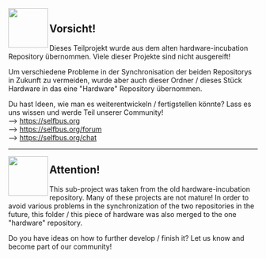 <img align="left" src="https://selfbus.org/wiki/images/icons/exclamation-triangle.svg" height="80px" width="80px" />
<h2>Vorsicht!</h2>
Dieses Teilprojekt wurde aus dem alten hardware-incubation Repository übernommen. Viele dieser Projekte sind nicht ausgereift!

Um verschiedene Probleme in der Synchronisation der beiden Repositorys in Zukunft zu vermeiden, wurde aber auch dieser Ordner / dieses Stück Hardware in das eine "Hardware" Repository übernommen.

Du hast Ideen, wie man es weiterentwickeln / fertigstellen könnte? Lass es uns wissen und werde Teil unserer Community!
<br />--> https://selfbus.org
<br />--> https://selfbus.org/forum
<br />--> https://selfbus.org/chat 

<hr>

<img align="left" src="https://selfbus.org/wiki/images/icons/exclamation-triangle.svg" height="80px" width="80px" />
<h2>Attention!</h2>
This sub-project was taken from the old hardware-incubation repository. Many of these projects are not mature!
In order to avoid various problems in the synchronization of the two repositories in the future, this folder / this piece of hardware was also merged to the one "hardware" repository.

Do you have ideas on how to further develop / finish it? Let us know and become part of our community!

